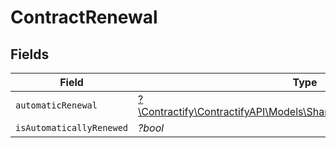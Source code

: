 # ContractRenewal


## Fields

| Field                                                                                                                  | Type                                                                                                                   | Required                                                                                                               | Description                                                                                                            |
| ---------------------------------------------------------------------------------------------------------------------- | ---------------------------------------------------------------------------------------------------------------------- | ---------------------------------------------------------------------------------------------------------------------- | ---------------------------------------------------------------------------------------------------------------------- |
| `automaticRenewal`                                                                                                     | [?\Contractify\ContractifyAPI\Models\Shared\ContractAutomaticRenewal](../../models/shared/ContractAutomaticRenewal.md) | :heavy_minus_sign:                                                                                                     | N/A                                                                                                                    |
| `isAutomaticallyRenewed`                                                                                               | *?bool*                                                                                                                | :heavy_minus_sign:                                                                                                     | N/A                                                                                                                    |